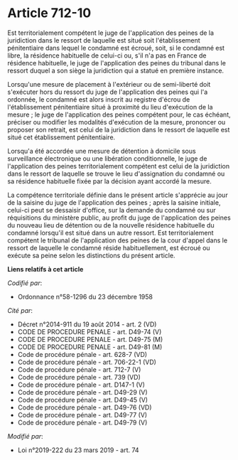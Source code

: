 # Article 712-10

Est territorialement compétent le juge de l'application des peines de la juridiction dans le ressort de laquelle est situé
soit l'établissement pénitentiaire dans lequel le condamné est écroué, soit, si le condamné est libre, la résidence
habituelle de celui-ci ou, s'il n'a pas en France de résidence habituelle, le juge de l'application des peines du tribunal
dans le ressort duquel a son siège la juridiction qui a statué en première instance. 

Lorsqu'une mesure de placement à l'extérieur ou de semi-liberté doit s'exécuter hors du ressort du juge de l'application des
peines qui l'a ordonnée, le condamné est alors inscrit au registre d'écrou de l'établissement pénitentiaire situé à proximité
du lieu d'exécution de la mesure ; le juge de l'application des peines compétent pour, le cas échéant, préciser ou modifier
les modalités d'exécution de la mesure, prononcer ou proposer son retrait, est celui de la juridiction dans le ressort de
laquelle est situé cet établissement pénitentiaire. 

Lorsqu'a été accordée une mesure de   détention à domicile sous surveillance électronique ou une libération conditionnelle,
le juge de l'application des peines territorialement compétent est celui de la juridiction dans le ressort de laquelle se
trouve le lieu d'assignation du condamné ou sa résidence habituelle fixée par la décision ayant accordé la mesure. 

La compétence territoriale définie dans le présent article s'apprécie au jour de la saisine du juge de l'application des
peines ; après la saisine initiale, celui-ci peut se dessaisir d'office, sur la demande du condamné ou sur réquisitions du
ministère public, au profit du juge de l'application des peines du nouveau lieu de détention ou de la nouvelle résidence
habituelle du condamné lorsqu'il est situé dans un autre ressort. Est territorialement compétent le tribunal de l'application
des peines de la cour d'appel dans le ressort de laquelle le condamné réside habituellement, est écroué ou exécute sa peine
selon les distinctions du présent article.

**Liens relatifs à cet article**

_Codifié par_:

  - Ordonnance n°58-1296 du 23 décembre 1958

_Cité par_:

  - Décret n°2014-911 du 19 août 2014 - art. 2 (VD)
  - CODE DE PROCEDURE PENALE - art. D49-74 (V)
  - CODE DE PROCEDURE PENALE - art. D49-75 (M)
  - CODE DE PROCEDURE PENALE - art. D49-81 (M)
  - Code de procédure pénale - art. 628-7 (VD)
  - Code de procédure pénale - art. 706-22-1 (VD)
  - Code de procédure pénale - art. 712-7 (V)
  - Code de procédure pénale - art. 739 (VD)
  - Code de procédure pénale - art. D147-1 (V)
  - Code de procédure pénale - art. D49-29 (V)
  - Code de procédure pénale - art. D49-45 (V)
  - Code de procédure pénale - art. D49-76 (VD)
  - Code de procédure pénale - art. D49-77 (V)
  - Code de procédure pénale - art. D49-79 (V)

_Modifié par_:

  - Loi n°2019-222 du 23 mars 2019 - art. 74
